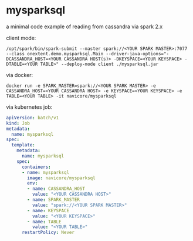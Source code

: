 # mysparksql

a minimal code example of reading from cassandra via spark 2.x


client mode:

```console
/opt/spark/bin/spark-submit --master spark://<YOUR SPARK MASTER>:7077 --class onextent.demo.mysparksql.Main --driver-java-options="-DCASSANDRA_HOST=<YOUR CASSANDRA HOST(s)> -DKEYSPACE=<YOUR KEYSPACE> -DTABLE=<YOUR TABLE>" --deploy-mode client ./mysparksql.jar
```

via docker:

```console
docker run -e SPARK_MASTER=spark://<YOUR SPARK MASTER> -e CASSANDRA_HOST=<YOUR CASSANDRA HOST> -e KEYSPACE=<YOUR KEYSPACE> -e TABLE=<YOUR TABLE> -it navicore/mysparksql
```

via kubernetes job:

```yaml
apiVersion: batch/v1
kind: Job
metadata:
  name: mysparksql
spec:
  template:
    metadata:
      name: mysparksql
    spec:
      containers:
      - name: mysparksql
        image: navicore/mysparksql
        env: 
        - name: CASSANDRA_HOST
          value: "<YOUR CASSANDRA HOST>"
        - name: SPARK_MASTER
          value: "spark://<YOUR SPARK MASTER>"
        - name: KEYSPACE
          value: "<YOUR KEYSPACE>"
        - name: TABLE
          value: "<YOUR TABLE>"
      restartPolicy: Never
```

